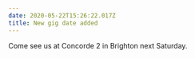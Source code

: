 ```yaml
---
date: 2020-05-22T15:26:22.017Z
title: New gig date added
---
```

Come see us at Concorde 2 in Brighton next Saturday.